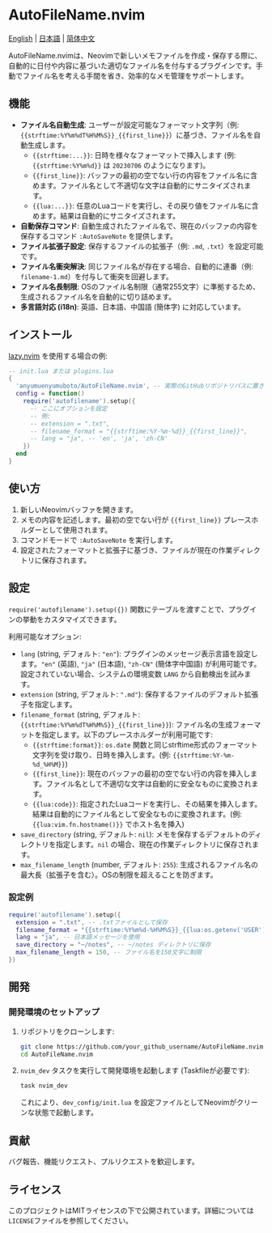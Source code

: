 # AutoFileName.nvim

[English](../README.md) | [日本語](README_ja.md) | [简体中文](README_zh-CN.md)

AutoFileName.nvimは、Neovimで新しいメモファイルを作成・保存する際に、自動的に日付や内容に基づいた適切なファイル名を付与するプラグインです。手動でファイル名を考える手間を省き、効率的なメモ管理をサポートします。

## 機能

*   **ファイル名自動生成**: ユーザーが設定可能なフォーマット文字列（例: `{{strftime:%Y%m%dT%H%M%S}}_{{first_line}}`）に基づき、ファイル名を自動生成します。
    *   `{{strftime:...}}`: 日時を様々なフォーマットで挿入します (例: `{{strftime:%Y%m%d}}` は `20230706` のようになります)。
    *   `{{first_line}}`: バッファの最初の空でない行の内容をファイル名に含めます。ファイル名として不適切な文字は自動的にサニタイズされます。
    *   `{{lua:...}}`: 任意のLuaコードを実行し、その戻り値をファイル名に含めます。結果は自動的にサニタイズされます。
*   **自動保存コマンド**: 自動生成されたファイル名で、現在のバッファの内容を保存するコマンド `:AutoSaveNote` を提供します。
*   **ファイル拡張子設定**: 保存するファイルの拡張子（例: `.md`, `.txt`）を設定可能です。
*   **ファイル名衝突解決**: 同じファイル名が存在する場合、自動的に連番（例: `filename-1.md`）を付与して衝突を回避します。
*   **ファイル名長制限**: OSのファイル名制限（通常255文字）に準拠するため、生成されるファイル名を自動的に切り詰めます。
*   **多言語対応 (i18n)**: 英語、日本語、中国語 (簡体字) に対応しています。

## インストール

[lazy.nvim](https://github.com/folke/lazy.nvim) を使用する場合の例:

```lua
-- init.lua または plugins.lua
{
  'anyumuenyumuboto/AutoFileName.nvim', -- 実際のGitHubリポジトリパスに置き換えてください
  config = function()
    require('autofilename').setup({
      -- ここにオプションを設定
      -- 例:
      -- extension = ".txt",
      -- filename_format = "{{strftime:%Y-%m-%d}}_{{first_line}}",
      -- lang = "ja", -- 'en', 'ja', 'zh-CN'
    })
  end
}
```

## 使い方

1.  新しいNeovimバッファを開きます。
2.  メモの内容を記述します。最初の空でない行が `{{first_line}}` プレースホルダーとして使用されます。
3.  コマンドモードで `:AutoSaveNote` を実行します。
4.  設定されたフォーマットと拡張子に基づき、ファイルが現在の作業ディレクトリに保存されます。

## 設定

`require('autofilename').setup({})` 関数にテーブルを渡すことで、プラグインの挙動をカスタマイズできます。

利用可能なオプション:

*   `lang` (string, デフォルト: `"en"`): プラグインのメッセージ表示言語を設定します。`"en"` (英語), `"ja"` (日本語), `"zh-CN"` (簡体字中国語) が利用可能です。設定されていない場合、システムの環境変数 `LANG` から自動検出を試みます。
*   `extension` (string, デフォルト: `".md"`): 保存するファイルのデフォルト拡張子を指定します。
*   `filename_format` (string, デフォルト: `{{strftime:%Y%m%dT%H%M%S}}_{{first_line}}`): ファイル名の生成フォーマットを指定します。以下のプレースホルダーが利用可能です:
    *   `{{strftime:format}}`: `os.date` 関数と同じstrftime形式のフォーマット文字列を受け取り、日時を挿入します。(例: `{{strftime:%Y-%m-%d_%H%M}}`)
    *   `{{first_line}}`: 現在のバッファの最初の空でない行の内容を挿入します。ファイル名として不適切な文字は自動的に安全なものに変換されます。
    *   `{{lua:code}}`: 指定されたLuaコードを実行し、その結果を挿入します。結果は自動的にファイル名として安全なものに変換されます。(例: `{{lua:vim.fn.hostname()}}` でホスト名を挿入)
*   `save_directory` (string, デフォルト: `nil`): メモを保存するデフォルトのディレクトリを指定します。`nil` の場合、現在の作業ディレクトリに保存されます。
*   `max_filename_length` (number, デフォルト: `255`): 生成されるファイル名の最大長（拡張子を含む）。OSの制限を超えることを防ぎます。

### 設定例

```lua
require('autofilename').setup({
  extension = ".txt", -- .txtファイルとして保存
  filename_format = "{{strftime:%Y%m%d-%H%M%S}}_{{lua:os.getenv('USER')}}_{{first_line}}",
  lang = "ja", -- 日本語メッセージを使用
  save_directory = "~/notes", -- ~/notes ディレクトリに保存
  max_filename_length = 150, -- ファイル名を150文字に制限
})
```

## 開発

### 開発環境のセットアップ

1.  リポジトリをクローンします:
    ```bash
    git clone https://github.com/your_github_username/AutoFileName.nvim.git
    cd AutoFileName.nvim
    ```
2.  `nvim_dev` タスクを実行して開発環境を起動します (Taskfileが必要です):
    ```bash
    task nvim_dev
    ```
    これにより、`dev_config/init.lua` を設定ファイルとしてNeovimがクリーンな状態で起動します。

## 貢献

バグ報告、機能リクエスト、プルリクエストを歓迎します。

## ライセンス

このプロジェクトはMITライセンスの下で公開されています。詳細については`LICENSE`ファイルを参照してください。
